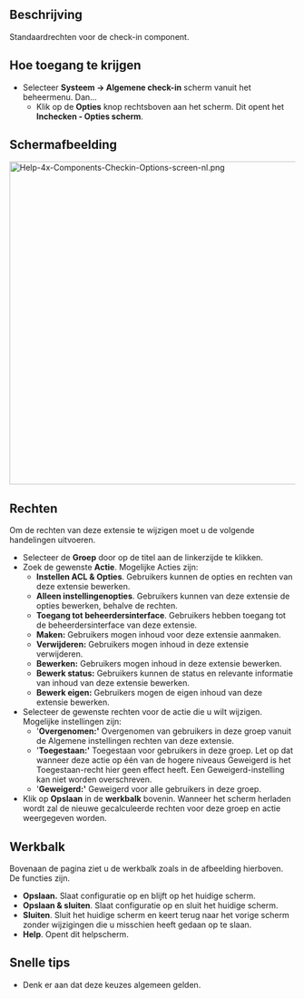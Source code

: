 <!-- Filename: Help4.x:Components_Check-in_Configuration / Display title: Componenten -  Check-in - Instellingen -->

## Beschrijving

Standaardrechten voor de check-in component.

## Hoe toegang te krijgen

- Selecteer **Systeem → Algemene check-in** scherm vanuit het
  beheermenu. Dan...
  - Klik op de **Opties** knop rechtsboven aan het scherm. Dit opent het
    **Inchecken - Opties scherm**.

## Schermafbeelding

<img
src="https://docs.joomla.org/images/thumb/7/7e/Help-4x-Components-Checkin-Options-screen-nl.png/800px-Help-4x-Components-Checkin-Options-screen-nl.png"
decoding="async"
srcset="https://docs.joomla.org/images/thumb/7/7e/Help-4x-Components-Checkin-Options-screen-nl.png/1200px-Help-4x-Components-Checkin-Options-screen-nl.png 1.5x, https://docs.joomla.org/images/7/7e/Help-4x-Components-Checkin-Options-screen-nl.png 2x"
data-file-width="1249" data-file-height="889" width="800" height="569"
alt="Help-4x-Components-Checkin-Options-screen-nl.png" />

## Rechten

Om de rechten van deze extensie te wijzigen moet u de volgende
handelingen uitvoeren.

- Selecteer de **Groep** door op de titel aan de linkerzijde te klikken.
- Zoek de gewenste **Actie**. Mogelijke Acties zijn:
  - **Instellen ACL & Opties**. Gebruikers kunnen de opties en rechten
    van deze extensie bewerken.
  - **Alleen instellingenopties**. Gebruikers kunnen van deze extensie
    de opties bewerken, behalve de rechten.
  - **Toegang tot beheerdersinterface**. Gebruikers hebben toegang tot
    de beheerdersinterface van deze extensie.
  - **Maken:** Gebruikers mogen inhoud voor deze extensie aanmaken.
  - **Verwijderen:** Gebruikers mogen inhoud in deze extensie
    verwijderen.
  - **Bewerken:** Gebruikers mogen inhoud in deze extensie bewerken.
  - **Bewerk status:** Gebruikers kunnen de status en relevante
    informatie van inhoud van deze extensie bewerken.
  - **Bewerk eigen:** Gebruikers mogen de eigen inhoud van deze extensie
    bewerken.
- Selecteer de gewenste rechten voor de actie die u wilt wijzigen.
  Mogelijke instellingen zijn:
  - '**Overgenomen:'** Overgenomen van gebruikers in deze groep vanuit
    de Algemene instellingen rechten van deze extensie.
  - '**Toegestaan:'** Toegestaan voor gebruikers in deze groep. Let op
    dat wanneer deze actie op één van de hogere niveaus Geweigerd is het
    Toegestaan-recht hier geen effect heeft. Een Geweigerd-instelling
    kan niet worden overschreven.
  - '**Geweigerd:'** Geweigerd voor alle gebruikers in deze groep.
- Klik op **Opslaan** in de **werkbalk** bovenin. Wanneer het scherm
  herladen wordt zal de nieuwe gecalculeerde rechten voor deze groep en
  actie weergegeven worden.

## Werkbalk

Bovenaan de pagina ziet u de werkbalk zoals in de afbeelding hierboven.
De functies zijn.

- **Opslaan.** Slaat configuratie op en blijft op het huidige scherm.
- **Opslaan & sluiten**. Slaat configuratie op en sluit het huidige
  scherm.
- **Sluiten**. Sluit het huidige scherm en keert terug naar het vorige
  scherm zonder wijzigingen die u misschien heeft gedaan op te slaan.
- **Help**. Opent dit helpscherm.

## Snelle tips

- Denk er aan dat deze keuzes algemeen gelden.
